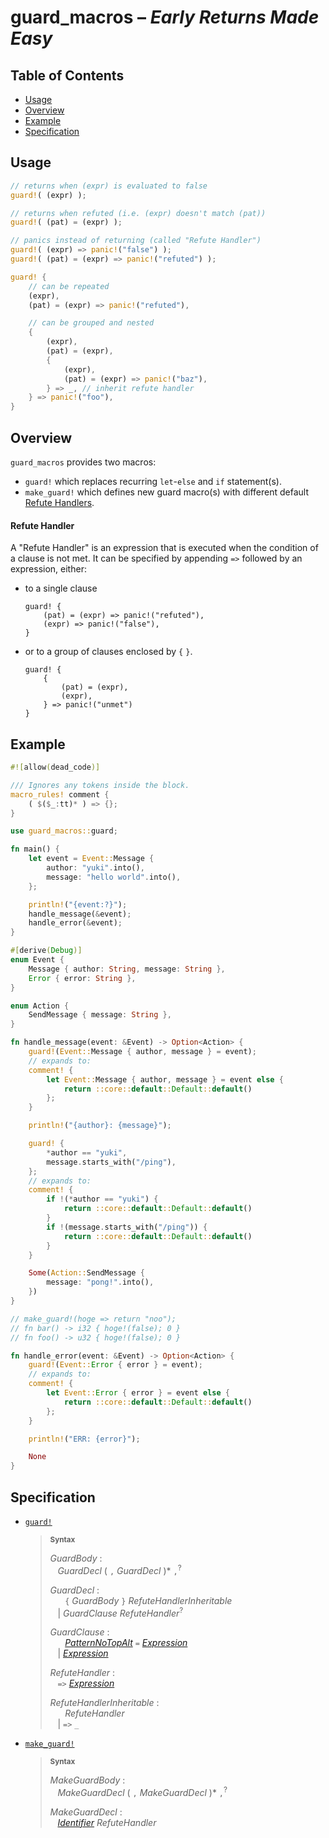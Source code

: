 # guard_macros – *Early Returns Made Easy*

## Table of Contents
- [Usage](#usage)
- [Overview](#overview)
- [Example](#example)
- [Specification](#specification)


## Usage
```rs
// returns when (expr) is evaluated to false
guard!( (expr) );

// returns when refuted (i.e. (expr) doesn't match (pat))
guard!( (pat) = (expr) );

// panics instead of returning (called "Refute Handler")
guard!( (expr) => panic!("false") );
guard!( (pat) = (expr) => panic!("refuted") );

guard! {
    // can be repeated
    (expr),
    (pat) = (expr) => panic!("refuted"),

    // can be grouped and nested
    {
        (expr),
        (pat) = (expr),
        {
            (expr),
            (pat) = (expr) => panic!("baz"),
        } => _, // inherit refute handler
    } => panic!("foo"),
}
```


## Overview

`guard_macros` provides two macros:
- `guard!` which replaces recurring `let`-`else` and
  `if` statement(s).
- `make_guard!` which defines new guard macro(s)
  with different default [Refute Handlers](#refute-handler).

#### Refute Handler

A "Refute Handler" is an expression that is executed when the condition of
a clause is not met. It can be specified by appending `=>` followed by an
expression, either:
- to a single clause
  ```
  guard! {
      (pat) = (expr) => panic!("refuted"),
      (expr) => panic!("false"),
  }
  ```
- or to a group of clauses enclosed by `{` `}`.
  ```
  guard! {
      {
          (pat) = (expr),
          (expr),
      } => panic!("unmet")
  }
  ```

## Example

```rs
#![allow(dead_code)]

/// Ignores any tokens inside the block.
macro_rules! comment {
    ( $($_:tt)* ) => {};
}

use guard_macros::guard;

fn main() {
    let event = Event::Message {
        author: "yuki".into(),
        message: "hello world".into(),
    };

    println!("{event:?}");
    handle_message(&event);
    handle_error(&event);
}

#[derive(Debug)]
enum Event {
    Message { author: String, message: String },
    Error { error: String },
}

enum Action {
    SendMessage { message: String },
}

fn handle_message(event: &Event) -> Option<Action> {
    guard!(Event::Message { author, message } = event);
    // expands to:
    comment! {
        let Event::Message { author, message } = event else {
            return ::core::default::Default::default()
        };
    }

    println!("{author}: {message}");

    guard! {
        *author == "yuki",
        message.starts_with("/ping"),
    };
    // expands to:
    comment! {
        if !(*author == "yuki") {
            return ::core::default::Default::default()
        }
        if !(message.starts_with("/ping")) {
            return ::core::default::Default::default()
        }
    }

    Some(Action::SendMessage {
        message: "pong!".into(),
    })
}

// make_guard!(hoge => return "noo");
// fn bar() -> i32 { hoge!(false); 0 }
// fn foo() -> u32 { hoge!(false); 0 }

fn handle_error(event: &Event) -> Option<Action> {
    guard!(Event::Error { error } = event);
    // expands to:
    comment! {
        let Event::Error { error } = event else {
            return ::core::default::Default::default()
        };
    }

    println!("ERR: {error}");

    None
}

```


## Specification

- [`guard!`](./macro.guard.html)
  > <sup>**Syntax**</sup>
  >
  > _GuardBody_ : \
  > &nbsp;&nbsp; _GuardDecl_ ( `,` _GuardDecl_ )* `,`<sup>?</sup>
  >
  > _GuardDecl_ : \
  > &nbsp;&nbsp; &nbsp;&nbsp; `{` _GuardBody_ `}` _RefuteHandlerInheritable_ \
  > &nbsp;&nbsp;            | _GuardClause_ _RefuteHandler_<sup>?</sup>
  >
  > _GuardClause_ : \
  > &nbsp;&nbsp; &nbsp;&nbsp; [_PatternNoTopAlt_] `=` [_Expression_] \
  > &nbsp;&nbsp;            | [_Expression_]
  >
  > _RefuteHandler_ : \
  > &nbsp;&nbsp; `=>` [_Expression_]
  >
  > _RefuteHandlerInheritable_ : \
  > &nbsp;&nbsp; &nbsp;&nbsp; _RefuteHandler_ \
  > &nbsp;&nbsp;            | `=>` `_`

  [_Expression_]: https://doc.rust-lang.org/stable/reference/expressions.html
  [_PatternNoTopAlt_]: https://doc.rust-lang.org/stable/reference/patterns.html

- [`make_guard!`](./macro.make_guard.html)
  > <sup>**Syntax**</sup>
  >
  > _MakeGuardBody_ : \
  > &nbsp;&nbsp; _MakeGuardDecl_ ( `,` _MakeGuardDecl_ )* `,`<sup>?</sup>
  >
  > _MakeGuardDecl_ : \
  > &nbsp;&nbsp; [_Identifier_] _RefuteHandler_

  [_Identifier_]: https://doc.rust-lang.org/stable/reference/identifiers.html
